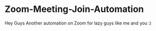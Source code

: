 # Zoom-Meeting-Join-Automation
Hey Guys Another automation on Zoom for lazy guys like me and you :)
